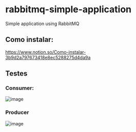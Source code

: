 # rabbitmq-simple-application
Simple application using RabbitMQ

## Como instalar:
https://www.notion.so/Como-instalar-3b9d2a797673418e8ec5288275d4da9a

## Testes
### Consumer:
![image](https://user-images.githubusercontent.com/57465943/194110843-b4bb708b-31f3-4ac7-8efd-f86965589740.png)

### Producer
![image](https://user-images.githubusercontent.com/57465943/194111044-a5c31727-3c6f-47a4-81e4-18b13e8f9164.png)
